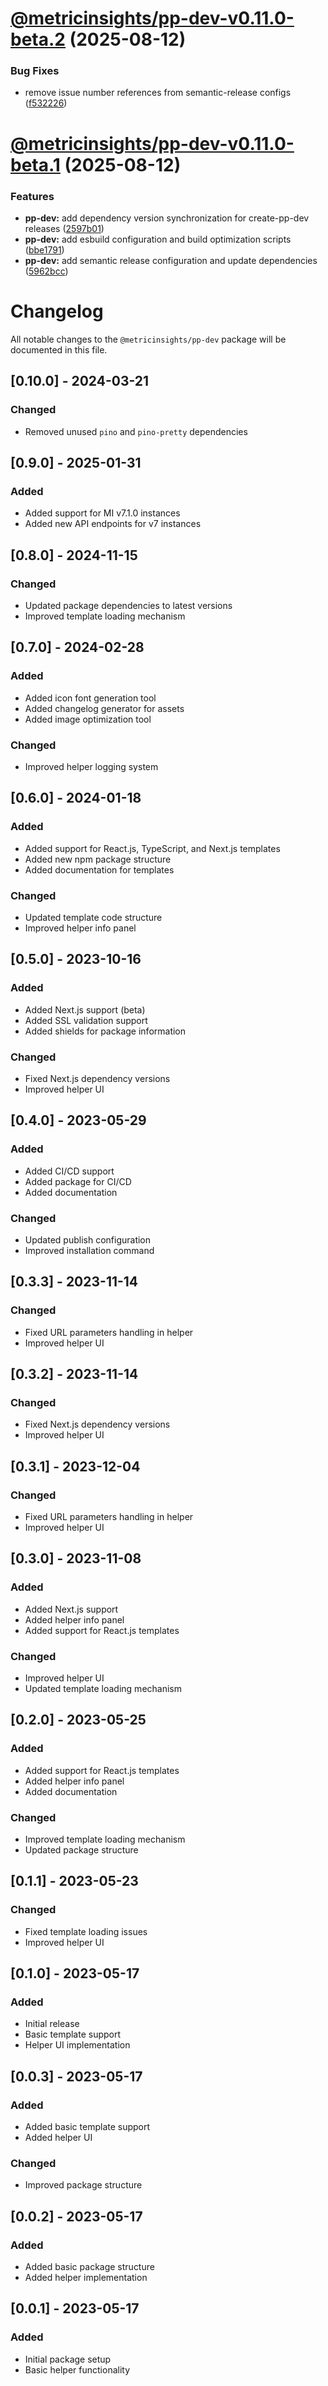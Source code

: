 # [@metricinsights/pp-dev-v0.11.0-beta.2](https://github.com/mi-examples/pp-dev-js/compare/v0.11.0-beta.1...v0.11.0-beta.2) (2025-08-12)


### Bug Fixes

* remove issue number references from semantic-release configs ([f532226](https://github.com/mi-examples/pp-dev-js/commit/f532226b1ecc4cf9d2cfac6e92cb1c101468a329))

# [@metricinsights/pp-dev-v0.11.0-beta.1](https://github.com/mi-examples/pp-dev-js/compare/v0.10.1...v0.11.0-beta.1) (2025-08-12)


### Features

* **pp-dev:** add dependency version synchronization for create-pp-dev releases ([2597b01](https://github.com/mi-examples/pp-dev-js/commit/2597b017a59b1359753e85953648e2ce1674253c))
* **pp-dev:** add esbuild configuration and build optimization scripts ([bbe1791](https://github.com/mi-examples/pp-dev-js/commit/bbe1791e9eb2e220f1552618a9a534a80ddd2f96))
* **pp-dev:** add semantic release configuration and update dependencies ([5962bcc](https://github.com/mi-examples/pp-dev-js/commit/5962bccbb76fb684415f731f85f372cdd109d8f1))

# Changelog

All notable changes to the `@metricinsights/pp-dev` package will be documented in this file.

## [0.10.0] - 2024-03-21

### Changed
- Removed unused `pino` and `pino-pretty` dependencies

## [0.9.0] - 2025-01-31

### Added
- Added support for MI v7.1.0 instances
- Added new API endpoints for v7 instances

## [0.8.0] - 2024-11-15

### Changed
- Updated package dependencies to latest versions
- Improved template loading mechanism

## [0.7.0] - 2024-02-28

### Added
- Added icon font generation tool
- Added changelog generator for assets
- Added image optimization tool

### Changed
- Improved helper logging system

## [0.6.0] - 2024-01-18

### Added
- Added support for React.js, TypeScript, and Next.js templates
- Added new npm package structure
- Added documentation for templates

### Changed
- Updated template code structure
- Improved helper info panel

## [0.5.0] - 2023-10-16

### Added
- Added Next.js support (beta)
- Added SSL validation support
- Added shields for package information

### Changed
- Fixed Next.js dependency versions
- Improved helper UI

## [0.4.0] - 2023-05-29

### Added
- Added CI/CD support
- Added package for CI/CD
- Added documentation

### Changed
- Updated publish configuration
- Improved installation command

## [0.3.3] - 2023-11-14

### Changed
- Fixed URL parameters handling in helper
- Improved helper UI

## [0.3.2] - 2023-11-14

### Changed
- Fixed Next.js dependency versions
- Improved helper UI

## [0.3.1] - 2023-12-04

### Changed
- Fixed URL parameters handling in helper
- Improved helper UI

## [0.3.0] - 2023-11-08

### Added
- Added Next.js support
- Added helper info panel
- Added support for React.js templates

### Changed
- Improved helper UI
- Updated template loading mechanism

## [0.2.0] - 2023-05-25

### Added
- Added support for React.js templates
- Added helper info panel
- Added documentation

### Changed
- Improved template loading mechanism
- Updated package structure

## [0.1.1] - 2023-05-23

### Changed
- Fixed template loading issues
- Improved helper UI

## [0.1.0] - 2023-05-17

### Added
- Initial release
- Basic template support
- Helper UI implementation

## [0.0.3] - 2023-05-17

### Added
- Added basic template support
- Added helper UI

### Changed
- Improved package structure

## [0.0.2] - 2023-05-17

### Added
- Added basic package structure
- Added helper implementation

## [0.0.1] - 2023-05-17

### Added
- Initial package setup
- Basic helper functionality
